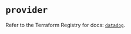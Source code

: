 # `provider`

Refer to the Terraform Registry for docs: [`datadog`](https://registry.terraform.io/providers/datadog/datadog/3.69.0/docs).
